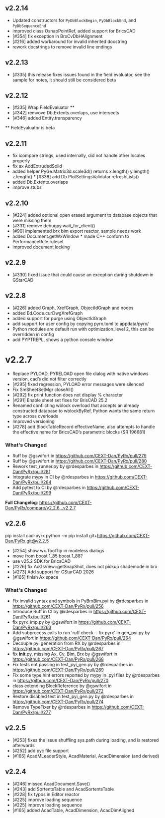 ## v2.2.14

* Updated constructors for `PyDbBlockBegin`, `PyDbBlockEnd`, and `PyDbSequenceEnd`
* improved class OsnapPointRef, added support for BricsCAD
* [#354] fix exception in BrxCvDbHAlignment
* [#216] added workaround for invalid inherited docstring
* rework docstrings to remove invalid line endings

## v2.2.13

* [#335] this release fixes issues found in the field evaluator, see the sample for notes, it should still be considered beta

## v2.2.12

* [#335] Wrap FieldEvaluator **
* [#342] remvove Db.Extents.overlaps, use intersects
* [#346] added Entity.transparency

** FieldEvaluator is beta

## v2.2.11

* fix icompare strings, used internally, did not handle other locales properly
* fix ax AddExtrudedSolid
* added helper PyGe.Matrix3d.scale3d() returns x.length() y.length() z.length() * [#338] add Db.PlotSettingsValidator.refreshLists()
* added Db.Extents.overlaps
* improve stubs


## v2.2.10

* [#224] added optional open erased argument to database objects that were missing them
* [#331] remove debugpy.wait_for_client()
* [#90] implemented brx bim export reactor, sample needs work
* added Document.getWxWindow * made C++ conform to PerformanceRule.ruleset
* improved document locking 

## v2.2.9

* [#330] fixed issue that could cause an exception during shutdown in GStarCAD

## v2.2.8

* [#226] added Graph, XrefGraph, ObjectIdGraph and nodes
* added Ed.Code.curDwgXrefGraph
* added support for purge using ObjectIdGraph
* add support for user config by copying pyrx.toml to appdata/pyrx/ 
* Python modules are default run with optimization_level 2, this can be overridden in config
* add PYPTREPL, shows a python console window

# v2.2.7

* Replace PYLOAD, PYRELOAD open file dialog with native windows version, cad’s did not filter correctly 
* [#295] fixed regression, PYLOAD error messages were silenced
* Fix SmSheetSetMgr closeAll()
* [#292] fix print function does not display % character
* [#291] Enable sheet set fixes for BrisCAD 25.2
* Renamed conflicting wblock overload that accepts an already constructed database to wblockByRef, Python wants the same return type across overloads 
* Improved versioning 
* [#278] add BlockTableRecord effectiveName, also attempts to handle the effective name for BricsCAD’s parametric blocks (SR 196681)

### What's Changed

* Ruff by @gswifort in https://github.com/CEXT-Dan/PyRx/pull/279
* Ruff by @gswifort in https://github.com/CEXT-Dan/PyRx/pull/280
* Rework test_runner.py by @rdesparbes in https://github.com/CEXT-Dan/PyRx/pull/281
* Integrate mypy in CI by @rdesparbes in https://github.com/CEXT-Dan/PyRx/pull/284
* Add pytest to CI by @rdesparbes in https://github.com/CEXT-Dan/PyRx/pull/299

**Full Changelog**: https://github.com/CEXT-Dan/PyRx/compare/v2.2.6...v2.2.7

## v2.2.6

pip install cad-pyrx
python -m pip install git+https://github.com/CEXT-Dan/PyRx.git@v2.2.5

* [#254] show wx.ToolTip in modeless dialogs 
* move from boost 1_85 boost 1_88?
* use v25.2 SDK for BricsCAD
* [#276] fix AcGsView::getSnapShot, does not pickup shademode in brx
* [#273] Add support for GStarCAD 2026
* [#165] finish Ax space

### What's Changed

* Fix invalid syntax and symbols in PyBrxBim.pyi by @rdesparbes in https://github.com/CEXT-Dan/PyRx/pull/256
* Introduce Ruff in CI by @rdesparbes in https://github.com/CEXT-Dan/PyRx/pull/261
* fix pyrx_imp.py by @gswifort in https://github.com/CEXT-Dan/PyRx/pull/263
* Add subprocess calls to run 'ruff check --fix pyrx' in gen_pyi.py by @gswifort in https://github.com/CEXT-Dan/PyRx/pull/264
* Decouple pyi generation from RX by @rdesparbes in https://github.com/CEXT-Dan/PyRx/pull/267
* fix __init__.py, missing Ax, Cv, Bim, Brx by @gswifort in https://github.com/CEXT-Dan/PyRx/pull/268
* Fix tests not passing in test_pyi_gen.py by @rdesparbes in https://github.com/CEXT-Dan/PyRx/pull/269
* Fix some type hint errors reported by mypy in .pyi files by @rdesparbes in https://github.com/CEXT-Dan/PyRx/pull/270
* class extending BlockReference by @gswifort in https://github.com/CEXT-Dan/PyRx/pull/272
* Restore disabled test in test_pyi_gen.py by @rdesparbes in https://github.com/CEXT-Dan/PyRx/pull/274
* Remove TypeFixer by @rdesparbes in https://github.com/CEXT-Dan/PyRx/pull/277

## v2.2.5

* [#253] fixes the issue shuffling sys.path during loading, and is restored afterwards
* [#252] add pyc file support
* [#165] AcadMLeaderStyle, AcadMaterial, AcadDimension (and derived)

## v2.2.4

* [#246] missed AcadDocument.Save()
* [#243] add SortentsTable and AcadSortentsTable
* [#228] fix typos in Editor reactor
* [#225] improve loading sequence
* [#225] improve loading sequence
* [#165] added AcadTable, AcadDimension, AcadDimAligned
